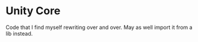 # Unity Core

Code that I find myself rewriting over and over. May as well import it from a lib instead.
